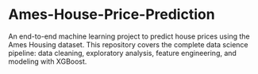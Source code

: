 # Ames-House-Price-Prediction
An end-to-end machine learning project to predict house prices using the Ames Housing dataset. This repository covers the complete data science pipeline: data cleaning, exploratory analysis, feature engineering, and modeling with XGBoost.

